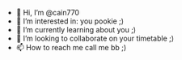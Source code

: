 - 👋 Hi, I’m @cain770
- 👀 I’m interested in: you pookie ;) 
- 🌱 I’m currently learning about you ;)
- 💞️ I’m looking to collaborate on your timetable ;)
- 📫 How to reach me call me bb ;)

